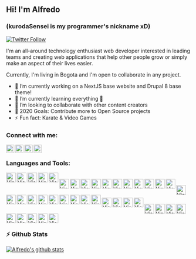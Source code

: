 ## Hi! I'm Alfredo 
### (kurodaSensei is my programmer's nickname xD)

[![Twitter Follow](https://img.shields.io/twitter/follow/KurodaSensei?color=1DA1F2&logo=twitter&style=for-the-badge)](https://twitter.com/intent/follow?original_referer=https%3A%2F%2Fgithub.com%2FKurodaSensei&screen_name=KurodaSensei)

I'm an all-around technology enthusiast web developer interested in leading teams and creating web applications that help other people grow or simply make an aspect of their lives easier.

Currently, I'm living in Bogota and I'm open to collaborate in any project.


- 🔭 I’m currently working on a NextJS base website and Drupal 8 base theme!
- 🌱 I’m currently learning everything 🤣
- 👯 I’m looking to collaborate with other content creators
- 🥅 2020 Goals: Contribute more to Open Source projects
- ⚡ Fun fact: Karate & Video Games

### Connect with me:

[<img align="left" alt="Alfredo Romero | Medium" width="22px" src="https://cdn.jsdelivr.net/npm/simple-icons@3.6.0/icons/medium.svg" />](https://medium.com/@KurodaSensei)
[<img align="left" alt="Alfredo Romero | Twitter" width="22px" src="https://cdn.jsdelivr.net/npm/simple-icons@v3/icons/twitter.svg" />](https://twitter.com/KurodaSensei)
[<img align="left" alt="Alfredo Romero | LinkedIn" width="22px" src="https://cdn.jsdelivr.net/npm/simple-icons@v3/icons/linkedin.svg" />](https://www.linkedin.com/in/alfredo-j-romero-m-59539610a/)
[<img align="left" alt="Alfredo Romero | Instagram" width="22px" src="https://cdn.jsdelivr.net/npm/simple-icons@v3/icons/instagram.svg" />](https://www.instagram.com/kurodasensei/?hl=es-la)

<br />

### Languages and Tools:
<img  align="left"  alt="Visual Studio Code"  width="26px"  src="https://cdn.jsdelivr.net/npm/simple-icons@3.6.0/icons/visualstudiocode.svg" /><img  align="left"  alt="Visual Studio Code"  width="26px"  src="https://cdn.jsdelivr.net/npm/simple-icons@3.6.0/icons/html5.svg" /><img  align="left"  alt="Visual Studio Code"  width="26px"  src="https://cdn.jsdelivr.net/npm/simple-icons@3.6.0/icons/css3.svg" /><img  align="left"  alt="Visual Studio Code"  width="26px"  src="https://cdn.jsdelivr.net/npm/simple-icons@3.6.0/icons/sass.svg" /><img  align="left"  alt="Visual Studio Code"  width="26px"  src="https://cdn.jsdelivr.net/npm/simple-icons@3.6.0/icons/tailwindcss.svg" />
</br>
<img  align="left"  alt="Visual Studio Code"  width="26px"  src="https://cdn.jsdelivr.net/npm/simple-icons@3.6.0/icons/javascript.svg" /> &nbsp;&nbsp;<img  align="left"  alt="Visual Studio Code"  width="26px"  src="https://cdn.jsdelivr.net/npm/simple-icons@3.6.0/icons/typescript.svg" /><img  align="left"  alt="Visual Studio Code"  width="26px"  src="https://cdn.jsdelivr.net/npm/simple-icons@3.6.0/icons/jquery.svg" /><img  align="left"  alt="Visual Studio Code"  width="26px"  src="https://cdn.jsdelivr.net/npm/simple-icons@3.6.0/icons/vue-dot-js.svg" /><img  align="left"  alt="Visual Studio Code"  width="26px"  src="https://cdn.jsdelivr.net/npm/simple-icons@3.6.0/icons/nuxt-dot-js.svg" /><img  align="left"  alt="Visual Studio Code"  width="26px"  src="https://cdn.jsdelivr.net/npm/simple-icons@3.6.0/icons/vuetify.svg" /><img  align="left"  alt="Visual Studio Code"  width="26px"  src="https://cdn.jsdelivr.net/npm/simple-icons@3.6.0/icons/react.svg" /><img  align="left"  alt="Visual Studio Code"  width="26px"  src="https://cdn.jsdelivr.net/npm/simple-icons@3.6.0/icons/next-dot-js.svg" /><img  align="left"  alt="Visual Studio Code"  width="26px"  src="https://cdn.jsdelivr.net/npm/simple-icons@3.6.0/icons/svelte.svg" /><img  align="left"  alt="Visual Studio Code"  width="26px"  src="https://cdn.jsdelivr.net/npm/simple-icons@3.6.0/icons/electron.svg" /><img  align="left"  alt="Visual Studio Code"  width="26px"  src="https://cdn.jsdelivr.net/npm/simple-icons@3.6.0/icons/node-dot-js.svg" />
</br>
<img  align="left"  alt="Visual Studio Code"  width="26px"  src="https://cdn.jsdelivr.net/npm/simple-icons@3.6.0/icons/php.svg" /><img  align="left"  alt="Visual Studio Code"  width="26px"  src="https://cdn.jsdelivr.net/npm/simple-icons@3.6.0/icons/laravel.svg" /><img  align="left"  alt="Visual Studio Code"  width="26px"  src="https://cdn.jsdelivr.net/npm/simple-icons@3.6.0/icons/lumen.svg" /><img  align="left"  alt="Visual Studio Code"  width="26px"  src="https://cdn.jsdelivr.net/npm/simple-icons@3.6.0/icons/codeigniter.svg" /><img  align="left"  alt="Visual Studio Code"  width="26px"  src="https://cdn.jsdelivr.net/npm/simple-icons@3.6.0/icons/wordpress.svg" /><img  align="left"  alt="Visual Studio Code"  width="26px"  src="https://cdn.jsdelivr.net/npm/simple-icons@3.6.0/icons/drupal.svg" />
</br>
<img  align="left"  alt="Visual Studio Code"  width="26px"  src="https://cdn.jsdelivr.net/npm/simple-icons@3.6.0/icons/redis.svg" /><img  align="left"  alt="Visual Studio Code"  width="26px"  src="https://cdn.jsdelivr.net/npm/simple-icons@3.6.0/icons/firebase.svg" /><img  align="left"  alt="Visual Studio Code"  width="26px"  src="https://cdn.jsdelivr.net/npm/simple-icons@3.6.0/icons/mysql.svg" /><img  align="left"  alt="Visual Studio Code"  width="26px"  src="https://cdn.jsdelivr.net/npm/simple-icons@3.6.0/icons/postgresql.svg" />
</br>
<img  align="left"  alt="Visual Studio Code"  width="26px"  src="https://cdn.jsdelivr.net/npm/simple-icons@3.6.0/icons/linux.svg" /><img  align="left"  alt="Visual Studio Code"  width="26px"  src="https://cdn.jsdelivr.net/npm/simple-icons@3.6.0/icons/npm.svg" /><img  align="left"  alt="Visual Studio Code"  width="26px"  src="https://cdn.jsdelivr.net/npm/simple-icons@3.6.0/icons/yarn.svg" /><img  align="left"  alt="Visual Studio Code"  width="26px"  src="https://cdn.jsdelivr.net/npm/simple-icons@3.6.0/icons/webpack.svg" />
</br>
<img  align="left"  alt="Visual Studio Code"  width="26px"  src="https://cdn.jsdelivr.net/npm/simple-icons@3.6.0/icons/swagger.svg" /><img  align="left"  alt="Visual Studio Code"  width="26px"  src="https://cdn.jsdelivr.net/npm/simple-icons@3.6.0/icons/json.svg" /><img  align="left"  alt="Visual Studio Code"  width="26px"  src="https://cdn.jsdelivr.net/npm/simple-icons@3.6.0/icons/jsonwebtokens.svg" /><img  align="left"  alt="Visual Studio Code"  width="26px"  src="https://cdn.jsdelivr.net/npm/simple-icons@3.6.0/icons/vagrant.svg" /><img  align="left"  alt="Visual Studio Code"  width="26px"  src="https://cdn.jsdelivr.net/npm/simple-icons@3.6.0/icons/docker.svg" /><img  align="left"  alt="Visual Studio Code"  width="26px"  src="https://cdn.jsdelivr.net/npm/simple-icons@3.6.0/icons/postman.svg" /><img  align="left"  alt="Visual Studio Code"  width="26px"  src="https://cdn.jsdelivr.net/npm/simple-icons@3.6.0/icons/insomnia.svg" /><img  align="left"  alt="Visual Studio Code"  width="26px"  src="https://cdn.jsdelivr.net/npm/simple-icons@3.6.0/icons/pantheon.svg" /><img  align="left"  alt="Visual Studio Code"  width="26px"  src="https://cdn.jsdelivr.net/npm/simple-icons@3.6.0/icons/vercel.svg" />


<br />
<br />

### :zap: Github Stats

[![Alfredo's github stats](https://github-readme-stats.vercel.app/api?username=kurodaSensei&count_private=true&show_icons=true&theme=synthwave)](https://github.com/kurodaSensei)

